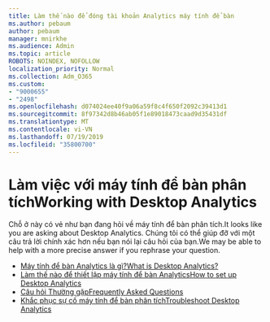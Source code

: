 ```yaml
---
title: Làm thế nào để đóng tài khoản Analytics máy tính để bàn
ms.author: pebaum
author: pebaum
manager: mnirkhe
ms.audience: Admin
ms.topic: article
ROBOTS: NOINDEX, NOFOLLOW
localization_priority: Normal
ms.collection: Adm_O365
ms.custom:
- "9000655"
- "2498"
ms.openlocfilehash: d074024ee40f9a06a59f8c4f650f2092c39413d1
ms.sourcegitcommit: 8f97342d8b46ab05f1e89018473caad9d35431df
ms.translationtype: MT
ms.contentlocale: vi-VN
ms.lasthandoff: 07/19/2019
ms.locfileid: "35800700"
---
```

# <a name="working-with-desktop-analytics"></a><span data-ttu-id="54847-102">Làm việc với máy tính để bàn phân tích</span><span class="sxs-lookup"><span data-stu-id="54847-102">Working with Desktop Analytics</span></span>

<span data-ttu-id="54847-103">Chỗ ở này có vẻ như bạn đang hỏi về máy tính để bàn phân tích.</span><span class="sxs-lookup"><span data-stu-id="54847-103">It looks like you are asking about Desktop Analytics.</span></span> <span data-ttu-id="54847-104">Chúng tôi có thể giúp đỡ với một câu trả lời chính xác hơn nếu bạn nói lại câu hỏi của bạn.</span><span class="sxs-lookup"><span data-stu-id="54847-104">We may be able to help with a more precise answer if you rephrase your question.</span></span>

- [<span data-ttu-id="54847-105">Máy tính để bàn Analytics là gì?</span><span class="sxs-lookup"><span data-stu-id="54847-105">What is Desktop Analytics?</span></span>](https://docs.microsoft.com/sccm/desktop-analytics/overview)
- [<span data-ttu-id="54847-106">Làm thế nào để thiết lập máy tính để bàn Analytics</span><span class="sxs-lookup"><span data-stu-id="54847-106">How to set up Desktop Analytics</span></span>](https://docs.microsoft.com/sccm/desktop-analytics/set-up)
- [<span data-ttu-id="54847-107">Câu hỏi Thường gặp</span><span class="sxs-lookup"><span data-stu-id="54847-107">Frequently Asked Questions</span></span>](https://docs.microsoft.com/sccm/desktop-analytics/faq)
- [<span data-ttu-id="54847-108">Khắc phục sự cố máy tính để bàn phân tích</span><span class="sxs-lookup"><span data-stu-id="54847-108">Troubleshoot Desktop Analytics</span></span>](https://docs.microsoft.com/sccm/desktop-analytics/troubleshooting)